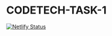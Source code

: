 ﻿# CODETECH-TASK-1

 [![Netlify Status](https://api.netlify.com/api/v1/badges/e45174be-5d70-477f-b2a3-e6f4a675f90e/deploy-status)](https://app.netlify.com/sites/nick-blogapplication/deploys)
